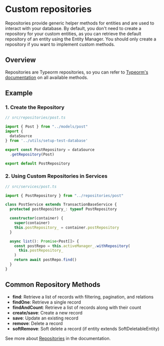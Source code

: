 # Custom repositories

Repositories provide generic helper methods for entities and are used to interact with your database. By default, you don't need to create a repository for your custom entities, as you can retrieve the default repository of an entity using the Entity Manager. You should only create a repository if you want to implement custom methods.

## Overview

Repositories are Typeorm repositories, so you can refer to [Typeorm's documentation](https://typeorm.io/repository-api) on all available methods.

## Example

### 1. Create the Repository

```ts
// src/repositories/post.ts

import { Post } from "../models/post"
import {
  dataSource
} from '../utils/setup-test-database'

export const PostRepository = dataSource
  .getRepository(Post)

export default PostRepository
```

### 2. Using Custom Repositories in Services

```ts
// src/services/post.ts

import { PostRepository } from "../repositories/post"

class PostService extends TransactionBaseService {
  protected postRepository_: typeof PostRepository

  constructor(container) {
    super(container)
    this.postRepository_ = container.postRepository
  }

  async list(): Promise<Post[]> {
    const postRepo = this.activeManager_.withRepository(
      this.postRepository_
    )
    return await postRepo.find()
  }
}
```

## Common Repository Methods

- **find**: Retrieve a list of records with filtering, pagination, and relations
- **findOne**: Retrieve a single record
- **findAndCount**: Retrieve a list of records along with their count
- **create/save**: Create a new record
- **save**: Update an existing record
- **remove**: Delete a record
- **softRemove**: Soft delete a record (if entity extends SoftDeletableEntity)

See more about [Repositories](https://docs.medusajs.com/v1/development/entities/repositories) in the documentation. 